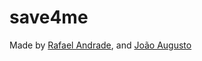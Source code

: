 # save4me


Made by [Rafael Andrade](https://github.com/rafaelandrade), and [João Augusto](https://github.com/Joao208)